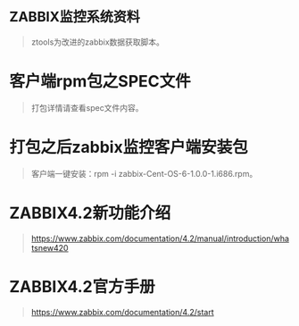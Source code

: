 # <font size=5>ZABBIX监控系统资料</font>
> ztools为改进的zabbix数据获取脚本。
# 客户端rpm包之SPEC文件
> 打包详情请查看spec文件内容。
# 打包之后zabbix监控客户端安装包
> 客户端一键安装：rpm -i zabbix-Cent-OS-6-1.0.0-1.i686.rpm。
# ZABBIX4.2新功能介绍
> https://www.zabbix.com/documentation/4.2/manual/introduction/whatsnew420
# ZABBIX4.2官方手册
> https://www.zabbix.com/documentation/4.2/start
